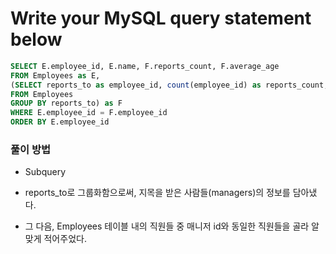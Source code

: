 # Write your MySQL query statement below
```sql
SELECT E.employee_id, E.name, F.reports_count, F.average_age
FROM Employees as E,
(SELECT reports_to as employee_id, count(employee_id) as reports_count, ROUND(avg(age),0) as average_age
FROM Employees
GROUP BY reports_to) as F
WHERE E.employee_id = F.employee_id
ORDER BY E.employee_id
```

### 풀이 방법
- Subquery
- reports_to로 그룹화함으로써, 지목을 받은 사람들(managers)의 정보를 담아냈다.

- 그 다음, Employees 테이블 내의 직원들 중 매니저 id와 동일한 직원들을 골라 알맞게 적어주었다.